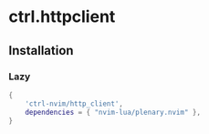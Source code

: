 # ctrl.httpclient

## Installation

### Lazy

```lua
{
    'ctrl-nvim/http_client',
    dependencies = { "nvim-lua/plenary.nvim" },
}
```
